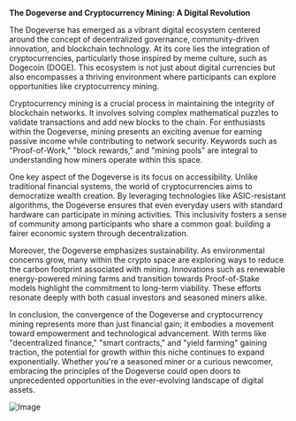 **The Dogeverse and Cryptocurrency Mining: A Digital Revolution**

The Dogeverse has emerged as a vibrant digital ecosystem centered around the concept of decentralized governance, community-driven innovation, and blockchain technology. At its core lies the integration of cryptocurrencies, particularly those inspired by meme culture, such as Dogecoin (DOGE). This ecosystem is not just about digital currencies but also encompasses a thriving environment where participants can explore opportunities like cryptocurrency mining.

Cryptocurrency mining is a crucial process in maintaining the integrity of blockchain networks. It involves solving complex mathematical puzzles to validate transactions and add new blocks to the chain. For enthusiasts within the Dogeverse, mining presents an exciting avenue for earning passive income while contributing to network security. Keywords such as "Proof-of-Work," "block rewards," and "mining pools" are integral to understanding how miners operate within this space.

One key aspect of the Dogeverse is its focus on accessibility. Unlike traditional financial systems, the world of cryptocurrencies aims to democratize wealth creation. By leveraging technologies like ASIC-resistant algorithms, the Dogeverse ensures that even everyday users with standard hardware can participate in mining activities. This inclusivity fosters a sense of community among participants who share a common goal: building a fairer economic system through decentralization.

Moreover, the Dogeverse emphasizes sustainability. As environmental concerns grow, many within the crypto space are exploring ways to reduce the carbon footprint associated with mining. Innovations such as renewable energy-powered mining farms and transition towards Proof-of-Stake models highlight the commitment to long-term viability. These efforts resonate deeply with both casual investors and seasoned miners alike.

In conclusion, the convergence of the Dogeverse and cryptocurrency mining represents more than just financial gain; it embodies a movement toward empowerment and technological advancement. With terms like "decentralized finance," "smart contracts," and "yield farming" gaining traction, the potential for growth within this niche continues to expand exponentially. Whether you're a seasoned miner or a curious newcomer, embracing the principles of the Dogeverse could open doors to unprecedented opportunities in the ever-evolving landscape of digital assets.

![Image](https://github.com/user-attachments/assets/31692037-0104-4703-abd1-696b6a7dd41b)